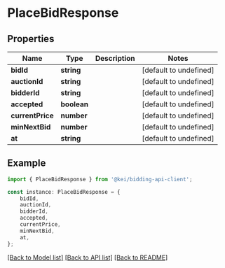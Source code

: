 # PlaceBidResponse


## Properties

Name | Type | Description | Notes
------------ | ------------- | ------------- | -------------
**bidId** | **string** |  | [default to undefined]
**auctionId** | **string** |  | [default to undefined]
**bidderId** | **string** |  | [default to undefined]
**accepted** | **boolean** |  | [default to undefined]
**currentPrice** | **number** |  | [default to undefined]
**minNextBid** | **number** |  | [default to undefined]
**at** | **string** |  | [default to undefined]

## Example

```typescript
import { PlaceBidResponse } from '@kei/bidding-api-client';

const instance: PlaceBidResponse = {
    bidId,
    auctionId,
    bidderId,
    accepted,
    currentPrice,
    minNextBid,
    at,
};
```

[[Back to Model list]](../README.md#documentation-for-models) [[Back to API list]](../README.md#documentation-for-api-endpoints) [[Back to README]](../README.md)
